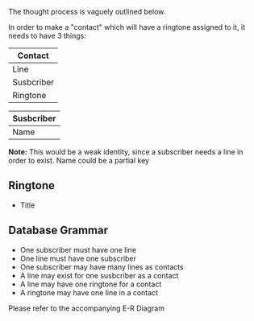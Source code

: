 The thought process is vaguely outlined below.

In order to make a "contact"  which will have a ringtone assigned to it, it needs to have 3 things:

|Contact
|-------
|Line
|Susbcriber
|Ringtone

|Susbcriber
|----------
|Name

**Note:** This would be a weak identity, since a subscriber needs a line in order to exist. Name could be a partial key

Ringtone
--------
- Title

Database Grammar
----------------
- One subscriber must have one line
- One line must have one subscriber
- One subscriber may have many lines as contacts
- A line may exist for one susbcriber as a contact
- A line may have one ringtone for a contact
- A ringtone may have one line in a contact

Please refer to the accompanying E-R Diagram
